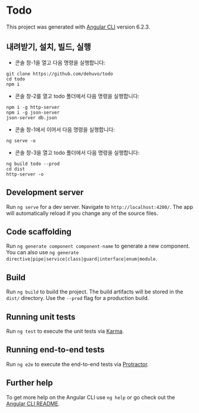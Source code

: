 # Todo

This project was generated with [Angular CLI](https://github.com/angular/angular-cli) version 6.2.3.

## 내려받기, 설치, 빌드, 실행

* 콘솔 창-1을 열고 다음 명령을 실행합니다: 
```
git clone https://github.com/dehuvo/todo
cd todo
npm i
```
* 콘솔 창-2를 열고 todo 폴더에서 다음 명령을 실행합니다: 
```
npm i -g http-server
npm i -g json-server
json-server db.json
```
* 콘솔 창-1에서 이어서 다음 명령을 실행합니다:
```
ng serve -o
``` 
* 콘솔 창-3을 열고 todo 폴더에서 다음 명령을 실행합니다: 
```
ng build todo --prod
cd dist
http-server -o
```

## Development server

Run `ng serve` for a dev server. Navigate to `http://localhost:4200/`. The app will automatically reload if you change any of the source files.

## Code scaffolding

Run `ng generate component component-name` to generate a new component. You can also use `ng generate directive|pipe|service|class|guard|interface|enum|module`.

## Build

Run `ng build` to build the project. The build artifacts will be stored in the `dist/` directory. Use the `--prod` flag for a production build.

## Running unit tests

Run `ng test` to execute the unit tests via [Karma](https://karma-runner.github.io).

## Running end-to-end tests

Run `ng e2e` to execute the end-to-end tests via [Protractor](http://www.protractortest.org/).

## Further help

To get more help on the Angular CLI use `ng help` or go check out the [Angular CLI README](https://github.com/angular/angular-cli/blob/master/README.md).
